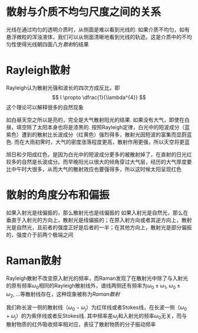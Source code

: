 # 散射与介质不均匀尺度之间的关系
光线在通过均匀的透明介质时，从侧面是难以看到光线的. 如果介质不均匀，如有悬浮微粒的浑浊液体，我们可以从侧面清晰地看到光线的轨迹。这是介质中的不均匀性使得光线朝四面八方*散射*的结果

# Rayleigh散射
Rayleigh认为散射光强和波长的四次方成反比，即
$$
I \propto \dfrac{1}{\lambda^{4}}
$$
这个理论可以解释很多的自然现象

如白昼天空之所以是亮的，完全是大气散射阳光的结果. 如果没有大气，即使在白昼，填空除了太阳本身也将是漆黑的. 按照Rayleigh定律，白光中的短波成分（蓝紫色）遭到的散射比长波成分（红黄色）强烈得多，散射光因短波的富集而显蔚蓝色. 而在大雨初霁时，大气的密度涨落程度更高，散射作用更强，所以天空将更蓝

旭日和夕阳成红色，是因为白光中的短波成分更多的被散射掉了，在直射的日光红较多的自然是长波成分。而早晚阳光以很大的倾角穿过大气层，经历的大气厚度要比中午时大很多，从而大气的散射效应也要强得多，所以这时候太阳呈现红色

# 散射的角度分布和偏振
如果入射光是线偏振的，那么散射光也是线偏振的
如果入射光是自然光，那么在垂直于入射光的方向上，散射光是线偏振的；在原入射方向或者其逆方向上，散射光是自然光，且前者的强度正好是后者的一半；在其他方向上，散射光是部分偏振的，强度介于前两个极端之间

# Raman散射
Rayleigh散射不改变原入射光的频率，而Raman发现了在散射光中除了与入射光的原有频率$\omega_0$相同的Rayleigh散射线外，谱线两侧还有频率为$\omega_0\pm \omega_1,\;\omega_0\pm\omega_2,\;\ldots$等散射线存在，这种现象被称为*Raman散射*

我们称长波一侧的散射线（$\omega_0-\omega_j$）为红伴线或者Stokes线，在长波一侧（$\omega_0+\omega_j$）的为紫伴线或者反Stokes线. 其中频率差$\omega_j$和入射光的频率$\omega_0$无关，而与散射物质的红外吸收频率相对应，表征了散射物质的分子振动频率

